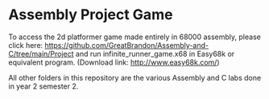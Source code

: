# Assembly Project Game

To access the 2d platformer game made entirely in 68000 assembly, please click here: https://github.com/GreatBrandon/Assembly-and-C/tree/main/Project and run infinite_runner_game.x68 in Easy68k or equivalent program. (Download link: http://www.easy68k.com/)

All other folders in this repository are the various Assembly and C labs done in year 2 semester 2.